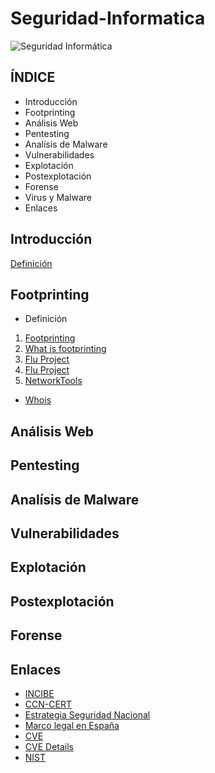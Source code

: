 # Seguridad-Informatica

![Seguridad Informática](https://cdn.pixabay.com/photo/2016/11/05/08/23/matrix-1799661_960_720.jpg)

## ÍNDICE
* Introducción
* Footprinting
* Análisis Web
* Pentesting
* Analísis de Malware
* Vulnerabilidades
* Explotación
* Postexplotación
* Forense
* Virus y Malware
* Enlaces

## Introducción

[Definición](https://es.wikipedia.org/wiki/Seguridad_inform%C3%A1tica)

## Footprinting
* Definición 
1. [Footprinting](https://en.wikipedia.org/wiki/Footprinting)
2. [What is footprinting](http://searchsecurity.techtarget.com/definition/footprinting)
3. [Flu Project](http://www.flu-project.com/2011/03/la-biblia-del-footprinting-i-de-vii_8926.html)
4. [Flu Project](http://www.flu-project.com/2015/07/la-biblia-del-footprinting-xv-de-xx.html)
5. [NetworkTools](http://network-tools.com/)

* [Whois](https://whois.icann.org/es)


## Análisis Web
## Pentesting
## Analísis de Malware
## Vulnerabilidades
## Explotación
## Postexplotación
## Forense
## Enlaces
* [INCIBE](https://www.incibe.es/)
* [CCN-CERT](https://www.ccn-cert.cni.es/)
* [Estrategia Seguridad Nacional](https://www.ccn-cert.cni.es/sobre-nosotros/estrategia-ciberseguridad-nacional-2013.html)
* [Marco legal en España](https://www.ccn-cert.cni.es/sobre-nosotros/marco-legal.html)
* [CVE](https://cve.mitre.org/)
* [CVE Details](http://www.cvedetails.com/)
* [NIST](https://www.nist.gov/)
